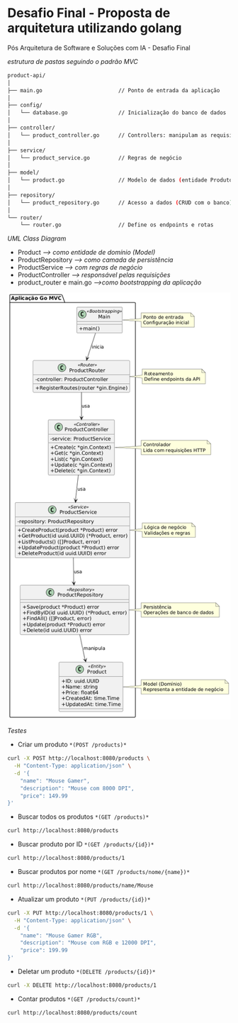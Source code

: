 # Desafio Final - Proposta de arquitetura utilizando golang
Pós Arquitetura de Software e Soluções com IA - Desafio Final


*estrutura de pastas seguindo o padrão MVC*
```bash
product-api/
│
├── main.go                        // Ponto de entrada da aplicação
│
├── config/
│   └── database.go                // Inicialização do banco de dados
│
├── controller/
│   └── product_controller.go      // Controllers: manipulam as requisições
│
├── service/
│   └── product_service.go         // Regras de negócio
│
├── model/
│   └── product.go                 // Modelo de dados (entidade Produto)
│
├── repository/
│   └── product_repository.go      // Acesso a dados (CRUD com o banco)
│
└── router/
    └── router.go                  // Define os endpoints e rotas
```


*UML Class Diagram*

* Product                   *--> como entidade de domínio (Model)*
* ProductRepository         *--> como camada de persistência*
* ProductService            *--> com regras de negócio*
* ProductController         *--> responsável pelas requisições*
* product_router e main.go  *-->como bootstrapping da aplicação*


![alt](./imgs/UML.png)

*Testes*

* Criar um produto `*(POST /products)*`

```bash
curl -X POST http://localhost:8080/products \
  -H "Content-Type: application/json" \
  -d '{
    "name": "Mouse Gamer",
    "description": "Mouse com 8000 DPI",
    "price": 149.99
}'
```

* Buscar todos os produtos `*(GET /products)*` 

```bash
curl http://localhost:8080/products
```

* Buscar produto por ID `*(GET /products/{id})*`

```bash
curl http://localhost:8080/products/1
```

* Buscar produtos por nome `*(GET /products/nome/{name})*`

```bash
curl http://localhost:8080/products/name/Mouse
```

* Atualizar um produto `*(PUT /products/{id})*`

```bash
curl -X PUT http://localhost:8080/products/1 \
  -H "Content-Type: application/json" \
  -d '{
    "name": "Mouse Gamer RGB",
    "description": "Mouse com RGB e 12000 DPI",
    "price": 199.99
}'
```

* Deletar um produto `*(DELETE /products/{id})*`

```bash
curl -X DELETE http://localhost:8080/products/1
```

* Contar produtos `*(GET /products/count)*`

```bash
curl http://localhost:8080/products/count
```

